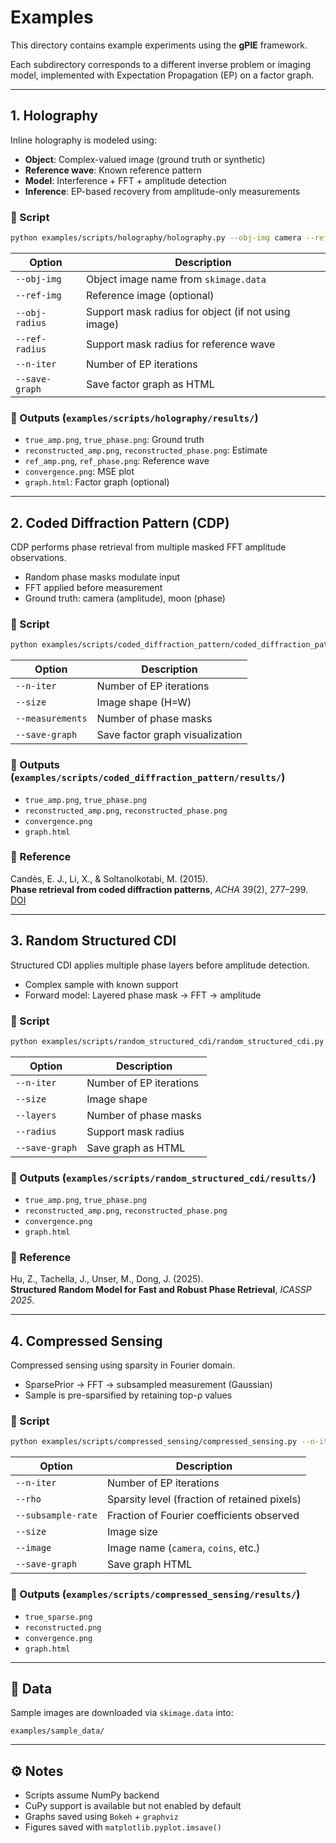 # Examples

This directory contains example experiments using the **gPIE** framework.

Each subdirectory corresponds to a different inverse problem or imaging model, implemented with Expectation Propagation (EP) on a factor graph.

---

## 1. Holography

Inline holography is modeled using:

- **Object**: Complex-valued image (ground truth or synthetic)
- **Reference wave**: Known reference pattern
- **Model**: Interference + FFT + amplitude detection
- **Inference**: EP-based recovery from amplitude-only measurements

### 🔧 Script

```bash
python examples/scripts/holography/holography.py --obj-img camera --ref-img moon --obj-radius 0.15 --ref-radius 0.2 --n-iter 100 --save-graph
```

| Option         | Description                                         |
|----------------|-----------------------------------------------------|
| `--obj-img`    | Object image name from `skimage.data`              |
| `--ref-img`    | Reference image (optional)                         |
| `--obj-radius` | Support mask radius for object (if not using image)|
| `--ref-radius` | Support mask radius for reference wave             |
| `--n-iter`     | Number of EP iterations                            |
| `--save-graph` | Save factor graph as HTML                          |

### 💾 Outputs (`examples/scripts/holography/results/`)

- `true_amp.png`, `true_phase.png`: Ground truth
- `reconstructed_amp.png`, `reconstructed_phase.png`: Estimate
- `ref_amp.png`, `ref_phase.png`: Reference wave
- `convergence.png`: MSE plot
- `graph.html`: Factor graph (optional)

---

## 2. Coded Diffraction Pattern (CDP)

CDP performs phase retrieval from multiple masked FFT amplitude observations.

- Random phase masks modulate input
- FFT applied before measurement
- Ground truth: camera (amplitude), moon (phase)

### 🔧 Script

```bash
python examples/scripts/coded_diffraction_pattern/coded_diffraction_pattern.py --n-iter 200 --size 256 --measurements 3 --save-graph
```

| Option           | Description                                      |
|------------------|--------------------------------------------------|
| `--n-iter`       | Number of EP iterations                          |
| `--size`         | Image shape (H=W)                                |
| `--measurements` | Number of phase masks                            |
| `--save-graph`   | Save factor graph visualization                  |

### 💾 Outputs (`examples/scripts/coded_diffraction_pattern/results/`)

- `true_amp.png`, `true_phase.png`
- `reconstructed_amp.png`, `reconstructed_phase.png`
- `convergence.png`
- `graph.html`

### 📖 Reference

Candès, E. J., Li, X., & Soltanolkotabi, M. (2015).  
**Phase retrieval from coded diffraction patterns**, *ACHA* 39(2), 277–299.  
[DOI](https://doi.org/10.1016/j.acha.2014.09.004)

---

## 3. Random Structured CDI

Structured CDI applies multiple phase layers before amplitude detection.

- Complex sample with known support
- Forward model: Layered phase mask → FFT → amplitude

### 🔧 Script

```bash
python examples/scripts/random_structured_cdi/random_structured_cdi.py --n-iter 200 --size 256 --layers 3 --support-radius 0.3 --save-graph
```

| Option         | Description                                      |
|----------------|--------------------------------------------------|
| `--n-iter`     | Number of EP iterations                          |
| `--size`       | Image shape                                      |
| `--layers`     | Number of phase masks                            |
| `--radius`     | Support mask radius                              |
| `--save-graph` | Save graph as HTML                               |

### 💾 Outputs (`examples/scripts/random_structured_cdi/results/`)

- `true_amp.png`, `true_phase.png`
- `reconstructed_amp.png`, `reconstructed_phase.png`
- `convergence.png`
- `graph.html`

### 📖 Reference

Hu, Z., Tachella, J., Unser, M., Dong, J. (2025).  
**Structured Random Model for Fast and Robust Phase Retrieval**, *ICASSP 2025*.

---

## 4. Compressed Sensing

Compressed sensing using sparsity in Fourier domain.

- SparsePrior → FFT → subsampled measurement (Gaussian)
- Sample is pre-sparsified by retaining top-ρ values

### 🔧 Script

```bash
python examples/scripts/compressed_sensing/compressed_sensing.py --n-iter 100 --rho 0.1 --subsample-rate 0.3 --size 256 --image camera --save-graph
```

| Option              | Description                                   |
|---------------------|-----------------------------------------------|
| `--n-iter`          | Number of EP iterations                       |
| `--rho`             | Sparsity level (fraction of retained pixels)  |
| `--subsample-rate`  | Fraction of Fourier coefficients observed     |
| `--size`            | Image size                                    |
| `--image`           | Image name (`camera`, `coins`, etc.)          |
| `--save-graph`      | Save graph HTML                               |

### 💾 Outputs (`examples/scripts/compressed_sensing/results/`)

- `true_sparse.png`
- `reconstructed.png`
- `convergence.png`
- `graph.html`

---

## 📁 Data

Sample images are downloaded via `skimage.data` into:

```
examples/sample_data/
```

---

## ⚙️ Notes

- Scripts assume NumPy backend
- CuPy support is available but not enabled by default
- Graphs saved using `Bokeh` + `graphviz`
- Figures saved with `matplotlib.pyplot.imsave()`